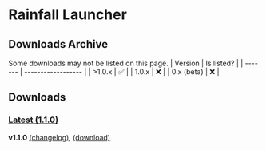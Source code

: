 # Rainfall Launcher
## Downloads Archive
Some downloads may not be listed on this page.
| Version | Is listed?     |
| ------- | ------------------ |
| >1.0.x   | ✅               |
| 1.0.x   | ❌ |
| 0.x (beta)   | ❌ |

## Downloads
### [Latest (1.1.0)](https://github.com/RainfallMC/Launcher/releases/tag/1.1.0)
**v1.1.0** [(changelog)](https://rainfallmc.github.io/changelog/l/110), [(download)](https://rainfallmc.github.io/download/l/110)
